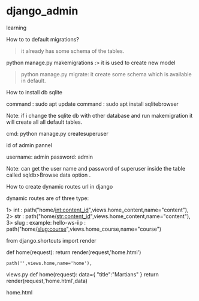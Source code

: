 # django_admin
learning


How to to default migrations?

> it already has some schema of the tables.

python manage.py makemigrations  :> it is used to create new model

> python manage.py migrate:  it create some schema which is available in default.


How to install db sqlite

command : sudo apt update
command : sudo apt install sqlitebrowser

Note: if i change the sqlite db with other database and run makemigration it will create all all default tables.


<!-- create super user  -->
cmd: python manage.py createsuperuser

id of admin pannel

username: admin
password: admin


Note: can get the user name and password of superuser inside the table called sqldb>Browse data option .

<!-- what is URL(Route) and Views -->

<!-- function and class based views -->

<!-- how to create Views and Urls and how to connect  -->


How to create dynamic routes url in django

dynamic routes are of three type:

1> int   :     path("home/<int:content_id>",views.home_content,name="content"),
2> str  :  path("home/<str:content_id>",views.home_content,name="content"),
3> slug     : example: hello-ws-iip :     path("home/<slug:course>",views.home_course,name="course")


<!-- how to configure html file using templates -->
from django.shortcuts import render
<!-- views.py -->
def home(request):
    return render(request,'home.html')
<!-- urls.py -->
    path('',views.home,name='home'),


<!-- How to pass data from views.py to templates -->
views.py
def home(request):
    data={
        "title":"Martians"
    }
    return render(request,'home.html',data)

home.html
<!DOCTYPE html>
<html lang="en">
<head>
    <meta charset="UTF-8">
    <meta name="viewport" content="width=device-width, initial-scale=1.0">
    <title>{{ title }}</title>
    <style>
        .main{
        width:1000px;
        background-color: red;
        color: white;

    }
    </style>
    
</head>
<body>
    <div class="main"><h1>Welcome to AI Martians</h1> </div>
    
</body>
</html>



<!-- how to use for loop in django -->
html file

<!DOCTYPE html>
<html lang="en">
<head>
    <meta charset="UTF-8">
    <meta name="viewport" content="width=device-width, initial-scale=1.0">
    <title>{{ title }}</title>
    <style>
        .main{
        width:1000px;
        background-color: red;
        color: white;

    }
    </style>
    
</head>
<body>
    <div class="main"><h1>Welcome to AI Martians {{subject}}</h1> </div>
    {% for i in subject %}
    <div class="main">{{forloop.counter}} {{i}}</div>
    {% endfor %}

</body>
</html>

<!-- Django Template using if...elif...else -->

<!-- managing static files (e.g. images,JavaScript,CSS) STATICFILES_DIRS -->

----------------------------------------------------------------------------
configure static folder which contain css and javascript files of a project using 

in settings.py file.

STATICFILES_DIRS=[
    BASE_DIR,"static"
]


---------------------------------------------------------------------------------
Header and footer include in django HTML Tamplate include